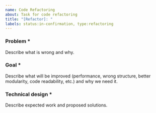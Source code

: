 ```yaml
---
name: Code Refactoring
about: Task for code refactoring
title: "[Refactor]: "
labels: status:in-confirmation, type:refactoring
---
```


<!--
READ THE RULES BEFORE SUBMITTING AN ISSUE. The issue can be closed if you don't follow the rules above.

Fields marked with * are required.
-->

### Problem *
Describe what is wrong and why.

### Goal *
Describe what will be improved (performance, wrong structure, better modularity, code readability, etc.) and why we need it.

### Technical design *
Describe expected work and proposed solutions.
